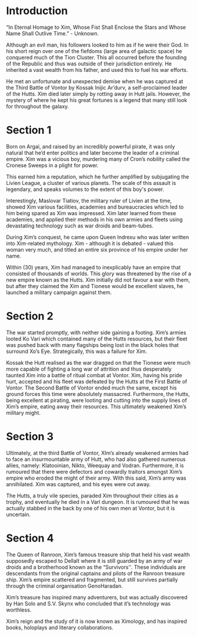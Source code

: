 # Introduction

“In Eternal Homage to Xim, Whose Fist Shall Enclose the Stars and Whose Name Shall Outlive Time.” - Unknown.

Although an evil man, his followers looked to him as if he were their God.
In his short reign over one of the fiefdoms (large area of galactic space) he conquered much of the Tion Cluster.
This all occurred before the founding of the Republic and thus was outside of their jurisdiction entirely.
He inherited a vast wealth from his father, and used this to fuel his war efforts.

He met an unfortunate and unexpected demise when he was captured at the Third Battle of Vontor by Kossak Inijic Ar’durv, a self-proclaimed leader of the Hutts.
Xim died later simply by rotting away in Hutt jails.
However, the mystery of where he kept his great fortunes is a legend that many still look for throughout the galaxy.

# Section 1

Born on Argai, and raised by an incredibly powerful pirate, it was only natural that he’d enter politics and later become the leader of a criminal empire.
Xim was a vicious boy, murdering many of Cron’s nobility called the Cronese Sweeps in a plight for power.

This earned him a reputation, which he further amplified by subjugating the Livien League, a cluster of various planets.
The scale of this assault is legendary, and speaks volumes to the extent of this boy's power.

Interestingly, Maslovar Tiatiov, the military ruler of Livien at the time, showed Xim various facilities, academies and bureaucracies which led to him being spared as Xim was impressed.
Xim later learned from these academies, and applied their methods in his own armies and fleets using devastating technology such as war droids and beam-tubes.

During Xim’s conquest, he came upon Queen Indrexu who was later written into Xim-related mythology.
Xim - although it is debated - valued this woman very much, and titled an entire six province of his empire under her name.

Within (30) years, Xim had managed to inexplicably have an empire that consisted of thousands of worlds.
This glory was threatened by the rise of a new empire known as the Hutts.
Xim initially did not favour a war with them, but after they claimed the Xim and Tionese would be excellent slaves, he launched a military campaign against them.

# Section 2

The war started promptly, with neither side gaining a footing.
Xim’s armies looted Ko Vari which contained many of the Hutts resources, but their fleet was pushed back with many flagships being lost in the black holes that surround Xo’s Eye.
Strategically, this was a failure for Xim.

Kossak the Hutt realised as the war dragged on that the Tionese were much more capable of fighting a long war of attrition and thus desperately taunted Xim into a battle of ritual combat at Vontor.
Xim, having his pride hurt, accepted and his fleet was defeated by the Hutts at the First Battle of Vontor.
The Second Battle of Vontor ended much the same, except his ground forces this time were absolutely massacred.
Furthermore, the Hutts, being excellent at pirating, were looting and cutting into the supply lines of Xim’s empire, eating away their resources.
This ultimately weakened Xim’s military might.

# Section 3

Ultimately, at the third Battle of Vontor, XIm’s already weakened armies had to face an insurmountable army of Hutt, who had also gathered numerous allies, namely: Klatooinian, Nikto, Weequay and Vodran.
Furthermore, it is rumoured that there were defectors and cowardly traitors amongst Xim’s empire who eroded the might of their army.
With this said, Xim’s army was annihilated.
Xim was captured, and his eyes were cut away.

The Hutts, a truly vile species, paraded Xim throughout their cities as a trophy, and eventually he died in a Varl dungeon.
It is rumoured that he was actually stabbed in the back by one of his own men at Vontor, but it is uncertain.

# Section 4

The Queen of Ranroon, Xim’s famous treasure ship that held his vast wealth supposedly escaped to Dellalt where it is still guarded by an army of war droids and a brotherhood known as the “Survivors''.
These individuals are descendants from the original captains and pilots of the Ranroon treasure ship.
Xim’s empire scattered and fragmented, but still survives partially through the criminal organisation GenoHaradan.

Xim’s treasure has inspired many adventurers, but was actually discovered by Han Solo and S.V.
Skynx who concluded that it’s technology was worthless.

Xim’s reign and the study of it is now known as Ximology, and has inspired books, holoplays and literary collaborations.
